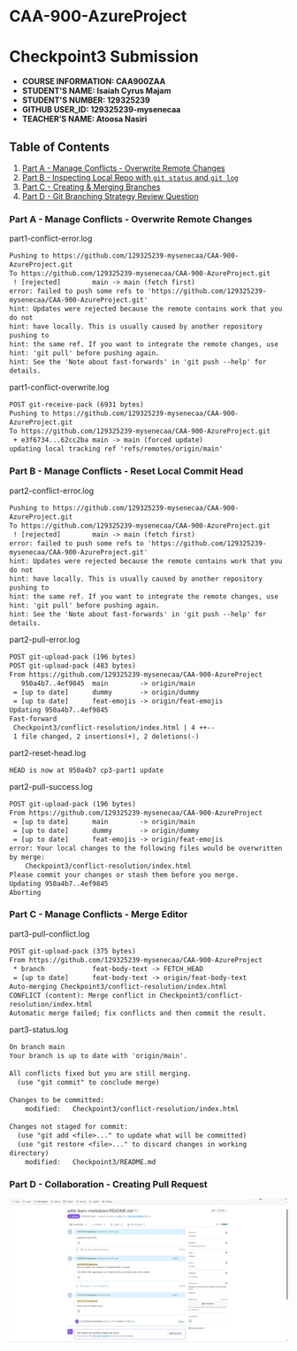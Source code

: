# CAA-900-AzureProject


# Checkpoint3 Submission

- **COURSE INFORMATION: CAA900ZAA**
- **STUDENT’S NAME: Isaiah Cyrus Majam**
- **STUDENT'S NUMBER: 129325239**
- **GITHUB USER_ID: 129325239-mysenecaa**
- **TEACHER’S NAME: Atoosa Nasiri**


## Table of Contents
1. [Part A - Manage Conflicts - Overwrite Remote Changes](#header)
2. [Part B - Inspecting Local Repo with `git status` and `git log`](#header)
3. [Part C - Creating & Merging Branches](#header)
4. [Part D - Git Branching Strategy Review Question](#header)


### Part A - Manage Conflicts - Overwrite Remote Changes

part1-conflict-error.log
```log
Pushing to https://github.com/129325239-mysenecaa/CAA-900-AzureProject.git
To https://github.com/129325239-mysenecaa/CAA-900-AzureProject.git
 ! [rejected]        main -> main (fetch first)
error: failed to push some refs to 'https://github.com/129325239-mysenecaa/CAA-900-AzureProject.git'
hint: Updates were rejected because the remote contains work that you do not
hint: have locally. This is usually caused by another repository pushing to
hint: the same ref. If you want to integrate the remote changes, use
hint: 'git pull' before pushing again.
hint: See the 'Note about fast-forwards' in 'git push --help' for details.
```

part1-conflict-overwrite.log
```log
POST git-receive-pack (6931 bytes)
Pushing to https://github.com/129325239-mysenecaa/CAA-900-AzureProject.git
To https://github.com/129325239-mysenecaa/CAA-900-AzureProject.git
 + e3f6734...62cc2ba main -> main (forced update)
updating local tracking ref 'refs/remotes/origin/main'
```


### Part B - Manage Conflicts - Reset Local Commit Head

part2-conflict-error.log
```log
Pushing to https://github.com/129325239-mysenecaa/CAA-900-AzureProject.git
To https://github.com/129325239-mysenecaa/CAA-900-AzureProject.git
 ! [rejected]        main -> main (fetch first)
error: failed to push some refs to 'https://github.com/129325239-mysenecaa/CAA-900-AzureProject.git'
hint: Updates were rejected because the remote contains work that you do not
hint: have locally. This is usually caused by another repository pushing to
hint: the same ref. If you want to integrate the remote changes, use
hint: 'git pull' before pushing again.
hint: See the 'Note about fast-forwards' in 'git push --help' for details.
```

part2-pull-error.log
```log
POST git-upload-pack (196 bytes)
POST git-upload-pack (483 bytes)
From https://github.com/129325239-mysenecaa/CAA-900-AzureProject
   950a4b7..4ef9845  main        -> origin/main
 = [up to date]      dummy       -> origin/dummy
 = [up to date]      feat-emojis -> origin/feat-emojis
Updating 950a4b7..4ef9845
Fast-forward
 Checkpoint3/conflict-resolution/index.html | 4 ++--
 1 file changed, 2 insertions(+), 2 deletions(-)
```

part2-reset-head.log
```log
HEAD is now at 950a4b7 cp3-part1 update
```

part2-pull-success.log
```log
POST git-upload-pack (196 bytes)
From https://github.com/129325239-mysenecaa/CAA-900-AzureProject
 = [up to date]      main        -> origin/main
 = [up to date]      dummy       -> origin/dummy
 = [up to date]      feat-emojis -> origin/feat-emojis
error: Your local changes to the following files would be overwritten by merge:
	Checkpoint3/conflict-resolution/index.html
Please commit your changes or stash them before you merge.
Updating 950a4b7..4ef9845
Aborting
```

###  Part C - Manage Conflicts - Merge Editor


part3-pull-conflict.log
```log
POST git-upload-pack (375 bytes)
From https://github.com/129325239-mysenecaa/CAA-900-AzureProject
 * branch            feat-body-text -> FETCH_HEAD
 = [up to date]      feat-body-text -> origin/feat-body-text
Auto-merging Checkpoint3/conflict-resolution/index.html
CONFLICT (content): Merge conflict in Checkpoint3/conflict-resolution/index.html
Automatic merge failed; fix conflicts and then commit the result.

```

part3-status.log
```log
On branch main
Your branch is up to date with 'origin/main'.

All conflicts fixed but you are still merging.
  (use "git commit" to conclude merge)

Changes to be committed:
	modified:   Checkpoint3/conflict-resolution/index.html

Changes not staged for commit:
  (use "git add <file>..." to update what will be committed)
  (use "git restore <file>..." to discard changes in working directory)
	modified:   Checkpoint3/README.md

```


###  Part D - Collaboration - Creating Pull Request

![pull-request-image](pull-request-screenshot.png)